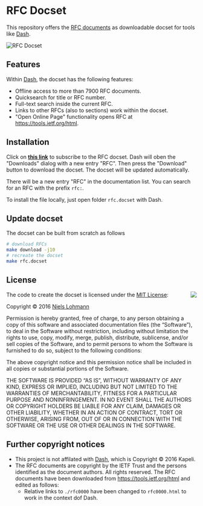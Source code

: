 # RFC Docset

This repository offers the [RFC documents](https://tools.ietf.org/rfc/index) as downloadable docset for tools like [Dash](https://kapeli.com/dash).

![RFC Docset](https://raw.githubusercontent.com/nlohmann/rfc-docset/master/screenshot.png)

## Features

Within [Dash](https://kapeli.com/dash), the docset has the following features:

- Offline access to more than 7900 RFC documents.
- Quicksearch for title or RFC number.
- Full-text search inside the current RFC.
- Links to other RFCs (also to sections) work within the docset.
- "Open Online Page" functionality opens RFC at <https://tools.ietf.org/html>.

## Installation

Click on [**this link**](dash-feed://https%3A%2F%2Fraw.githubusercontent.com%2Fnlohmann%2Frfc-docset%2Fmaster%2Frfc.xml) to subscribe to the RFC docset. Dash will oben the "Downloads" dialog with a new entry "RFC". Then press the "Download" button to download the docset. The docset will be updated automatically.

There will be a new entry "RFC" in the documentation list. You can search for an RFC with the prefix `rfc:`.

To install the file locally, just open folder `rfc.docset` with Dash.

## Update docset

The docset can be built from scratch as follows

```sh
# download RFCs
make download -j10
# recreate the docset
make rfc.docset
```

## License

<img align="right" src="http://opensource.org/trademarks/opensource/OSI-Approved-License-100x137.png">

The code to create the docset is licensed under the [MIT License](http://opensource.org/licenses/MIT):

Copyright &copy; 2016 [Niels Lohmann](http://nlohmann.me)

Permission is hereby granted, free of charge, to any person obtaining a copy of this software and associated documentation files (the “Software”), to deal in the Software without restriction, including without limitation the rights to use, copy, modify, merge, publish, distribute, sublicense, and/or sell copies of the Software, and to permit persons to whom the Software is furnished to do so, subject to the following conditions:

The above copyright notice and this permission notice shall be included in all copies or substantial portions of the Software.

THE SOFTWARE IS PROVIDED “AS IS”, WITHOUT WARRANTY OF ANY KIND, EXPRESS OR IMPLIED, INCLUDING BUT NOT LIMITED TO THE WARRANTIES OF MERCHANTABILITY, FITNESS FOR A PARTICULAR PURPOSE AND NONINFRINGEMENT. IN NO EVENT SHALL THE AUTHORS OR COPYRIGHT HOLDERS BE LIABLE FOR ANY CLAIM, DAMAGES OR OTHER LIABILITY, WHETHER IN AN ACTION OF CONTRACT, TORT OR OTHERWISE, ARISING FROM, OUT OF OR IN CONNECTION WITH THE SOFTWARE OR THE USE OR OTHER DEALINGS IN THE SOFTWARE.

## Further copyright notices

- This project is not affilated with [Dash](https://kapeli.com/dash), which is Copyright &copy; 2016 Kapeli.
- The RFC documents are copyright by the IETF Trust and the persons identified as the document authors. All rights reserved. The RFC documents have been downloaded from <https://tools.ietf.org/html> and edited as follows:
  - Relative links to `./rfc0000` have been changed to `rfc0000.html` to work in the context dof Dash.
